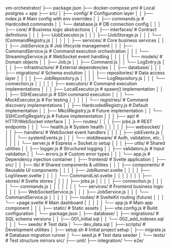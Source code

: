 vm-orchestrator/
├── package.json
├── docker-compose.yml          # Local postgres + app
├── src/
│   ├── config/                 # Configuration layer
│   │   ├── index.js           # Main config with env overrides
│   │   ├── commands.js        # Hardcoded commands
│   │   └── database.js        # DB connection config
│   │
│   ├── core/                  # Business logic abstractions
│   │   ├── interfaces/        # Contract definitions
│   │   │   ├── IJobExecutor.js
│   │   │   ├── IJobStorage.js
│   │   │   └── ICommandRegistry.js
│   │   │
│   │   ├── services/          # Core business services
│   │   │   ├── JobService.js          # Job lifecycle management
│   │   │   ├── CommandService.js      # Command execution orchestration
│   │   │   └── StreamingService.js    # WebSocket event handling
│   │   │
│   │   └── models/            # Domain objects
│   │       ├── Job.js
│   │       ├── Command.js
│   │       └── LogEntry.js
│   │
│   ├── infrastructure/        # External dependencies
│   │   ├── database/
│   │   │   ├── migrations/    # Schema evolution
│   │   │   ├── repositories/  # Data access layer
│   │   │   │   ├── JobRepository.js
│   │   │   │   └── LogRepository.js
│   │   │   └── connection.js
│   │   │
│   │   ├── executors/         # Command execution implementations
│   │   │   ├── LocalExecutor.js       # spawn() implementation
│   │   │   ├── SSHExecutor.js         # SSH command execution
│   │   │   └── MockExecutor.js        # For testing
│   │   │
│   │   └── registries/        # Command discovery implementations
│   │       ├── HardcodedRegistry.js   # Default implementation
│   │       ├── MkcliRegistry.js       # Future implementation
│   │       └── SSHConfigRegistry.js   # Future implementation
│   │
│   ├── api/                   # HTTP/WebSocket interface
│   │   ├── routes/
│   │   │   ├── jobs.js        # REST endpoints
│   │   │   └── health.js      # System health
│   │   │
│   │   ├── websocket/
│   │   │   ├── handlers/      # WebSocket event handlers
│   │   │   │   ├── jobEvents.js
│   │   │   │   └── systemEvents.js
│   │   │   └── middleware/    # Auth, validation, etc.
│   │   │
│   │   └── server.js          # Express + Socket.io setup
│   │
│   ├── utils/                 # Shared utilities
│   │   ├── logger.js          # Structured logging
│   │   ├── validators.js      # Input validation
│   │   └── errors.js          # Custom error types
│   │
│   └── app.js                 # Dependency injection container
│
├── frontend/                  # Svelte application
│   ├── src/
│   │   ├── lib/               # Shared components & utilities
│   │   │   ├── components/    # Reusable UI components
│   │   │   │   ├── JobRunner.svelte
│   │   │   │   ├── LogViewer.svelte
│   │   │   │   └── CommandList.svelte
│   │   │   │
│   │   │   ├── stores/        # Svelte stores
│   │   │   │   ├── jobs.js
│   │   │   │   ├── connection.js
│   │   │   │   └── commands.js
│   │   │   │
│   │   │   └── services/      # Frontend business logic
│   │   │       ├── WebSocketService.js
│   │   │       ├── JobService.js
│   │   │       └── CommandService.js
│   │   │
│   │   ├── routes/            # SvelteKit routing (future)
│   │   │   └── +page.svelte   # Main dashboard
│   │   │
│   │   └── app.js            # Main app component
│   │
│   ├── static/               # Static assets
│   ├── vite.config.js        # Build configuration
│   └── package.json
│
├── database/
│   ├── migrations/           # SQL schema versions
│   │   ├── 001_initial.sql
│   │   └── 002_add_indexes.sql
│   │
│   └── seeds/               # Test data
│       └── dev_data.sql
│
├── scripts/                 # Development utilities
│   ├── setup.sh            # Initial project setup
│   ├── migrate.js          # Database migration runner
│   └── seed.js             # Test data seeder
│
└── tests/                  # Test structure mirrors src/
    ├── unit/
    ├── integration/
    └── e2e/